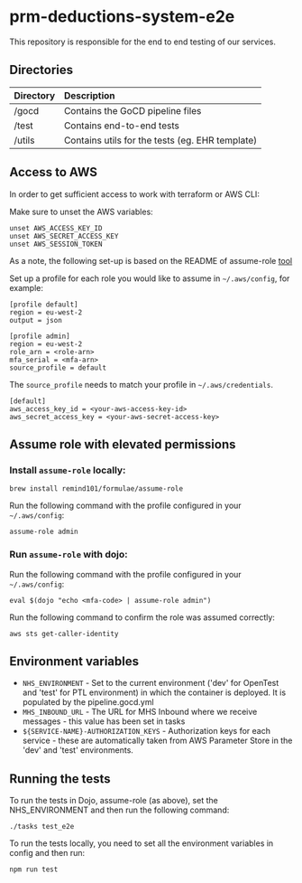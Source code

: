# prm-deductions-system-e2e

This repository is responsible for the end to end testing of our services.

## Directories

| Directory         | Description                                       |
| :---------------- | :------------------------------------------------ |
| /gocd             | Contains the GoCD pipeline files                  |
| /test             | Contains end-to-end tests                         |
| /utils            | Contains utils for the tests (eg. EHR template)   |


## Access to AWS

In order to get sufficient access to work with terraform or AWS CLI:

Make sure to unset the AWS variables:
```
unset AWS_ACCESS_KEY_ID
unset AWS_SECRET_ACCESS_KEY
unset AWS_SESSION_TOKEN
```

As a note, the following set-up is based on the README of assume-role [tool](https://github.com/remind101/assume-role)

Set up a profile for each role you would like to assume in `~/.aws/config`, for example:

```
[profile default]
region = eu-west-2
output = json

[profile admin]
region = eu-west-2
role_arn = <role-arn>
mfa_serial = <mfa-arn>
source_profile = default
```

The `source_profile` needs to match your profile in `~/.aws/credentials`.
```
[default]
aws_access_key_id = <your-aws-access-key-id>
aws_secret_access_key = <your-aws-secret-access-key>
```

## Assume role with elevated permissions 

### Install `assume-role` locally:
`brew install remind101/formulae/assume-role`

Run the following command with the profile configured in your `~/.aws/config`:

`assume-role admin`

### Run `assume-role` with dojo:
Run the following command with the profile configured in your `~/.aws/config`:

`eval $(dojo "echo <mfa-code> | assume-role admin")`

Run the following command to confirm the role was assumed correctly:

`aws sts get-caller-identity`

## Environment variables

- `NHS_ENVIRONMENT` - Set to the current environment ('dev' for OpenTest and 'test' for PTL environment) in which the container is deployed. It is populated by the pipeline.gocd.yml
- `MHS_INBOUND_URL` - The URL for MHS Inbound where we receive messages - this value has been set in tasks
- `${SERVICE-NAME}-AUTHORIZATION_KEYS` - Authorization keys for each service - these are automatically taken from AWS Parameter Store in the 'dev' and 'test' environments.

## Running the tests

To run the tests in Dojo, assume-role (as above), set the NHS_ENVIRONMENT and then run the following command:

`./tasks test_e2e`

To run the tests locally, you need to set all the environment variables in config and then run:

`npm run test`




